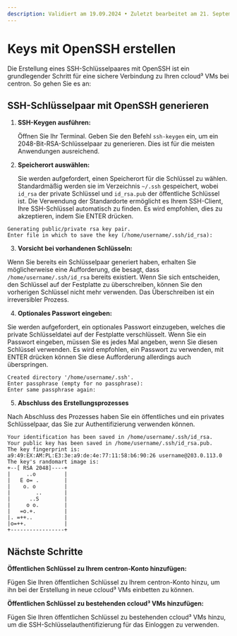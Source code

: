 ```yaml
---
description: Validiert am 19.09.2024 • Zuletzt bearbeitet am 21. September 2024
---
```


# Keys mit OpenSSH erstellen

Die Erstellung eines SSH-Schlüsselpaares mit OpenSSH ist ein grundlegender Schritt für eine sichere Verbindung zu Ihren ccloud³ VMs bei centron. So gehen Sie es an:

## SSH-Schlüsselpaar mit OpenSSH generieren

1.  **SSH-Keygen ausführen:**

    Öffnen Sie Ihr Terminal. Geben Sie den Befehl `ssh-keygen` ein, um ein 2048-Bit-RSA-Schlüsselpaar zu generieren. Dies ist für die meisten Anwendungen ausreichend.
2.  **Speicherort auswählen:**

    Sie werden aufgefordert, einen Speicherort für die Schlüssel zu wählen. Standardmäßig werden sie im Verzeichnis `~/.ssh` gespeichert, wobei `id_rsa` der private Schlüssel und `id_rsa.pub` der öffentliche Schlüssel ist. Die Verwendung der Standardorte ermöglicht es Ihrem SSH-Client, Ihre SSH-Schlüssel automatisch zu finden. Es wird empfohlen, dies zu akzeptieren, indem Sie ENTER drücken.

```
Generating public/private rsa key pair.
Enter file in which to save the key (/home/username/.ssh/id_rsa): 
```

3. **Vorsicht bei vorhandenen Schlüsseln:**

Wenn Sie bereits ein Schlüsselpaar generiert haben, erhalten Sie möglicherweise eine Aufforderung, die besagt, dass `/home/username/.ssh/id_rsa` bereits existiert. Wenn Sie sich entscheiden, den Schlüssel auf der Festplatte zu überschreiben, können Sie den vorherigen Schlüssel nicht mehr verwenden. Das Überschreiben ist ein irreversibler Prozess.

4. **Optionales Passwort eingeben:**

Sie werden aufgefordert, ein optionales Passwort einzugeben, welches die private Schlüsseldatei auf der Festplatte verschlüsselt. Wenn Sie ein Passwort eingeben, müssen Sie es jedes Mal angeben, wenn Sie diesen Schlüssel verwenden. Es wird empfohlen, ein Passwort zu verwenden, mit ENTER drücken können Sie diese Aufforderung allerdings auch überspringen.

```
Created directory '/home/username/.ssh'.
Enter passphrase (empty for no passphrase):
Enter same passphrase again: 
```

5. **Abschluss des Erstellungsprozesses**

Nach Abschluss des Prozesses haben Sie ein öffentliches und ein privates Schlüsselpaar, das Sie zur Authentifizierung verwenden können.

```
Your identification has been saved in /home/username/.ssh/id_rsa.
Your public key has been saved in /home/username/.ssh/id_rsa.pub.
The key fingerprint is:
a9:49:EX:AM:PL:E3:3e:a9:de:4e:77:11:58:b6:90:26 username@203.0.113.0
The key's randomart image is:
+--[ RSA 2048]----+
|     ..o         |
|   E o= .        |
|    o. o         |
|        ..       |
|      ..S        |
|     o o.        |
|   =o.+.         |
|. =++..          |
|o=++.            |
+-----------------+
```

## Nächste Schritte

**Öffentlichen Schlüssel zu Ihrem centron-Konto hinzufügen:**

Fügen Sie Ihren öffentlichen Schlüssel zu Ihrem centron-Konto hinzu, um ihn bei der Erstellung in neue ccloud³ VMs einbetten zu können.

**Öffentlichen Schlüssel zu bestehenden ccloud³ VMs hinzufügen:**

Fügen Sie Ihren öffentlichen Schlüssel zu bestehenden ccloud³ VMs hinzu, um die SSH-Schlüsselauthentifizierung für das Einloggen zu verwenden.
